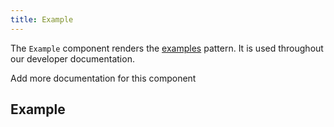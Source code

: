 ```yaml
---
title: Example
---
```


The `Example` component renders the [examples](/reference/packages/examples/) pattern.
It is used throughout our developer documentation.

<Fixme> Add more documentation for this component </Fixme>

## Example

<Example part="path_intersects" caption="The Example component used to illustrate the Path.intersects() method" />

